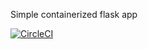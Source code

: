 Simple containerized flask app

[![CircleCI](https://circleci.com/gh/kaihartz/flask-app.svg?style=svg)](https://app.circleci.com/pipelines/github/hartzka/flask-app)
